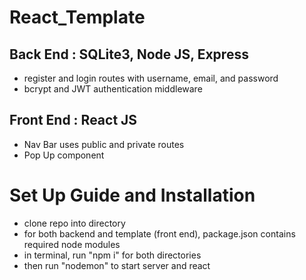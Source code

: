 # React_Template 

## Back End : SQLite3, Node JS, Express
* register and login routes with username, email, and password 
* bcrypt and JWT authentication middleware 

## Front End : React JS 
* Nav Bar uses public and private routes
* Pop Up component 

# Set Up Guide and Installation 
* clone repo into directory 
* for both backend and template (front end), package.json contains required node modules 
* in terminal, run "npm i" for both directories 
* then run "nodemon" to start server and react 
